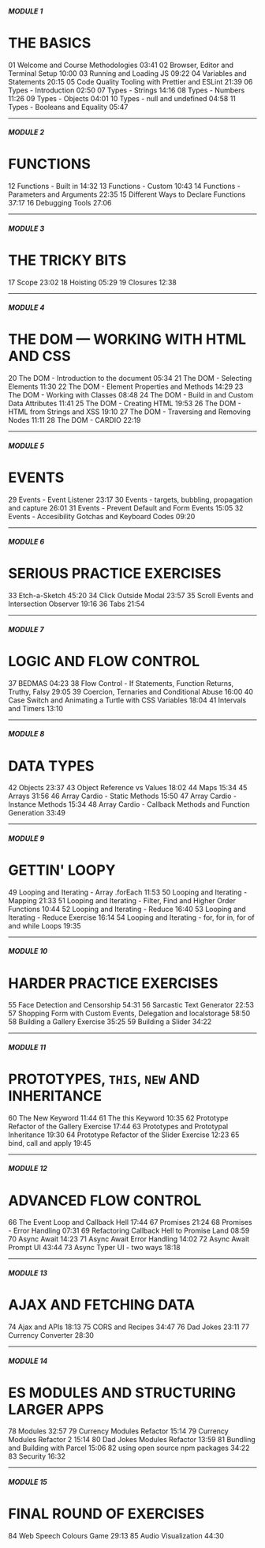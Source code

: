 ##### MODULE 1
# THE BASICS
01 Welcome and Course Methodologies 03:41
02 Browser, Editor and Terminal Setup 10:00
03 Running and Loading JS 09:22
04 Variables and Statements 20:15
05 Code Quality Tooling with Prettier and ESLint 21:39
06 Types - Introduction 02:50
07 Types - Strings 14:16
08 Types - Numbers 11:26
09 Types - Objects 04:01
10 Types - null and undefined 04:58
11 Types - Booleans and Equality 05:47

---

##### MODULE 2
# FUNCTIONS
12 Functions - Built in 14:32
13 Functions - Custom 10:43
14 Functions - Parameters and Arguments 22:35
15 Different Ways to Declare Functions 37:17
16 Debugging Tools 27:06

---

##### MODULE 3
# THE TRICKY BITS
17 Scope 23:02
18 Hoisting 05:29
19 Closures 12:38

---

##### MODULE 4
# THE DOM — WORKING WITH HTML AND CSS
20 The DOM - Introduction to the document 05:34
21 The DOM - Selecting Elements 11:30
22 The DOM - Element Properties and Methods 14:29
23 The DOM - Working with Classes 08:48
24 The DOM - Build in and Custom Data Attributes 11:41
25 The DOM - Creating HTML 19:53
26 The DOM - HTML from Strings and XSS 19:10
27 The DOM - Traversing and Removing Nodes 11:11
28 The DOM - CARDIO 22:19

---

##### MODULE 5
# EVENTS
29 Events - Event Listener 23:17
30 Events - targets, bubbling, propagation and capture 26:01
31 Events - Prevent Default and Form Events 15:05
32 Events - Accesibility Gotchas and Keyboard Codes 09:20

---

##### MODULE 6
# SERIOUS PRACTICE EXERCISES
33 Etch-a-Sketch 45:20
34 Click Outside Modal 23:57
35 Scroll Events and Intersection Observer 19:16
36 Tabs 21:54

---

##### MODULE 7
# LOGIC AND FLOW CONTROL
37 BEDMAS 04:23
38 Flow Control - If Statements, Function Returns, Truthy, Falsy 29:05
39 Coercion, Ternaries and Conditional Abuse 16:00
40 Case Switch and Animating a Turtle with CSS Variables 18:04
41 Intervals and Timers 13:10

---

##### MODULE 8
# DATA TYPES
42 Objects 23:37
43 Object Reference vs Values 18:02
44 Maps 15:34
45 Arrays 31:56
46 Array Cardio - Static Methods 15:50
47 Array Cardio - Instance Methods 15:34
48 Array Cardio - Callback Methods and Function Generation 33:49

---

##### MODULE 9
# GETTIN' LOOPY
49 Looping and Iterating - Array .forEach 11:53
50 Looping and Iterating - Mapping 21:33
51 Looping and Iterating - Filter, Find and Higher Order Functions 10:44
52 Looping and Iterating - Reduce 16:40
53 Looping and Iterating - Reduce Exercise 16:14
54 Looping and Iterating - for, for in, for of and while Loops 19:35

---

##### MODULE 10
# HARDER PRACTICE EXERCISES
55 Face Detection and Censorship 54:31
56 Sarcastic Text Generator 22:53
57 Shopping Form with Custom Events, Delegation and localstorage 58:50
58 Building a Gallery Exercise 35:25
59 Building a Slider 34:22

---

##### MODULE 11
# PROTOTYPES, `THIS`, `NEW` AND INHERITANCE
60 The New Keyword 11:44
61 The this Keyword 10:35
62 Prototype Refactor of the Gallery Exercise 17:44
63 Prototypes and Prototypal Inheritance 19:30
64 Prototype Refactor of the Slider Exercise 12:23
65 bind, call and apply 19:45

---

##### MODULE 12
# ADVANCED FLOW CONTROL
66 The Event Loop and Callback Hell 17:44
67 Promises 21:24
68 Promises - Error Handling 07:31
69 Refactoring Callback Hell to Promise Land 08:59
70 Async Await 14:23
71 Async Await Error Handling 14:02
72 Async Await Prompt UI 43:44
73 Async Typer UI - two ways 18:18

---

##### MODULE 13
# AJAX AND FETCHING DATA
74 Ajax and APIs 18:13
75 CORS and Recipes 34:47
76 Dad Jokes 23:11
77 Currency Converter 28:30

---

##### MODULE 14
# ES MODULES AND STRUCTURING LARGER APPS
78 Modules 32:57
79 Currency Modules Refactor 15:14
79 Currency Modules Refactor 2 15:14
80 Dad Jokes Modules Refactor 13:59
81 Bundling and Building with Parcel 15:06
82 using open source npm packages 34:22
83 Security 16:32

---

##### MODULE 15
# FINAL ROUND OF EXERCISES
84 Web Speech Colours Game 29:13
85 Audio Visualization 44:30